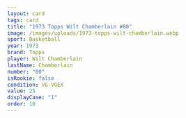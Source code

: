 ```yaml
---
layout: card
tags: card
title: "1973 Topps Wilt Chamberlain #80"
image: /images/uploads/1973-topps-wilt-chamberlain.webp
sport: Basketball
year: 1973
brand: Topps
player: Wilt Chamberlain
lastName: Chamberlain
number: "80"
isRookie: false
condition: VG-VGEX
value: 25
displayCase: "1"
order: 10
---
```


